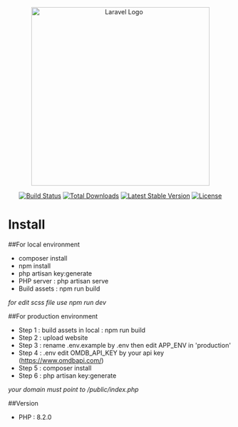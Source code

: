 <p align="center"><a href="https://laravel.com" target="_blank"><img src="https://raw.githubusercontent.com/laravel/art/master/logo-lockup/5%20SVG/2%20CMYK/1%20Full%20Color/laravel-logolockup-cmyk-red.svg" width="400" alt="Laravel Logo"></a></p>

<p align="center">
<a href="https://travis-ci.org/laravel/framework"><img src="https://travis-ci.org/laravel/framework.svg" alt="Build Status"></a>
<a href="https://packagist.org/packages/laravel/framework"><img src="https://img.shields.io/packagist/dt/laravel/framework" alt="Total Downloads"></a>
<a href="https://packagist.org/packages/laravel/framework"><img src="https://img.shields.io/packagist/v/laravel/framework" alt="Latest Stable Version"></a>
<a href="https://packagist.org/packages/laravel/framework"><img src="https://img.shields.io/packagist/l/laravel/framework" alt="License"></a>
</p>

# Install

##For local environment
- composer install
- npm install
- php artisan key:generate
- PHP server : php artisan serve
- Build assets : npm run build

*for edit scss file use npm run dev*

##For production environment

- Step 1 : build assets in local : npm run build
- Step 2 : upload website
- Step 3 : rename .env.example by .env then edit APP_ENV in 'production'
- Step 4 : .env edit OMDB_API_KEY by your api key (https://www.omdbapi.com/)
- Step 5 : composer install
- Step 6 : php artisan key:generate

*your domain must point to /public/index.php*

##Version

- PHP : 8.2.0




